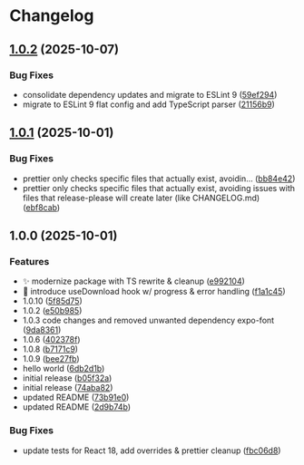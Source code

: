 # Changelog

## [1.0.2](https://github.com/pavankommi/expodl/compare/v1.0.1...v1.0.2) (2025-10-07)


### Bug Fixes

* consolidate dependency updates and migrate to ESLint 9 ([59ef294](https://github.com/pavankommi/expodl/commit/59ef294a489d4519c4aa90cf720bce38c5b21e80))
* migrate to ESLint 9 flat config and add TypeScript parser ([21156b9](https://github.com/pavankommi/expodl/commit/21156b981fae6996ad0ebffa32dd797084c85cc9))

## [1.0.1](https://github.com/pavankommi/expodl/compare/v1.0.0...v1.0.1) (2025-10-01)


### Bug Fixes

* prettier only checks specific files that actually exist, avoidin… ([bb84e42](https://github.com/pavankommi/expodl/commit/bb84e4293e78eafffffb89659a42c8483aad75dc))
* prettier only checks specific files that actually exist, avoiding issues with files that release-please will create later (like CHANGELOG.md) ([ebf8cab](https://github.com/pavankommi/expodl/commit/ebf8cab5e9ad341c00a77e38eb0ea3ca8e974942))

## 1.0.0 (2025-10-01)


### Features

* ✨ modernize package with TS rewrite & cleanup ([e992104](https://github.com/pavankommi/expodl/commit/e9921048c8c62e1a8f5607d3ed030ebb0bcf01ae))
* 🚀 introduce useDownload hook w/ progress & error handling ([f1a1c45](https://github.com/pavankommi/expodl/commit/f1a1c450a5827783c0543cd4831cf14a6dacd920))
* 1.0.10 ([5f85d75](https://github.com/pavankommi/expodl/commit/5f85d75476e818598fb790dc4f6eaa1251bd3ed4))
* 1.0.2 ([e50b985](https://github.com/pavankommi/expodl/commit/e50b985f8e7a77fa1a2ad26838957098df456658))
* 1.0.3 code changes and removed unwanted dependency expo-font ([9da8361](https://github.com/pavankommi/expodl/commit/9da836144571bc6aa6547479ad44968379e24830))
* 1.0.6 ([402378f](https://github.com/pavankommi/expodl/commit/402378f0464f2af7a21e5b40c4ab9d8aa931b7c8))
* 1.0.8 ([b7171c9](https://github.com/pavankommi/expodl/commit/b7171c98e3780dc9f39eae9afcc37fd009f0807d))
* 1.0.9 ([bee27fb](https://github.com/pavankommi/expodl/commit/bee27fbd5ab2576db653236071970340bc4c4487))
* hello world ([6db2d1b](https://github.com/pavankommi/expodl/commit/6db2d1bb2b7e46fe699bec1cdf94bb60310fb166))
* initial release ([b05f32a](https://github.com/pavankommi/expodl/commit/b05f32a1f2140907d732edbc9a34e9f47c96029b))
* initial release ([74aba82](https://github.com/pavankommi/expodl/commit/74aba8249c19bd2765344d2d53742aea4fbe7576))
* updated README ([73b91e0](https://github.com/pavankommi/expodl/commit/73b91e054b9a05b784691196fea3020a698744af))
* updated README ([2d9b74b](https://github.com/pavankommi/expodl/commit/2d9b74ba9d460425dca4b1d6e0384d411537b483))


### Bug Fixes

* update tests for React 18, add overrides & prettier cleanup ([fbc06d8](https://github.com/pavankommi/expodl/commit/fbc06d85827f19ceb8857c6c46f25c1848163e32))
